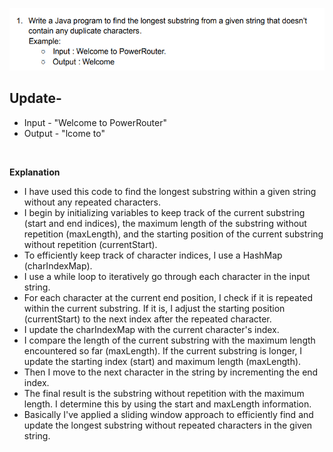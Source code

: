 ![img.png](img.png)

<h2>Update- </h2>

- Input - "Welcome to PowerRouter"
- Output - "lcome to"

<br>

**Explanation**

- I have used this code to find the longest substring within a given string without any repeated characters.
- I begin by initializing variables to keep track of the current substring (start and end indices), the maximum length
  of the substring without repetition (maxLength), and the starting position of the current substring without
  repetition (currentStart).
- To efficiently keep track of character indices, I use a HashMap (charIndexMap).
- I use a while loop to iteratively go through each character in the input string.
- For each character at the current end position, I check if it is repeated within the current substring. If it is, I
  adjust the starting position (currentStart) to the next index after the repeated character.
- I update the charIndexMap with the current character's index.
- I compare the length of the current substring with the maximum length encountered so far (maxLength). If the current
  substring is longer, I update the starting index (start) and maximum length (maxLength).
- Then I move to the next character in the string by incrementing the end index.
- The final result is the substring without repetition with the maximum length. I determine this by using the start and
  maxLength information.
- Basically I've applied a sliding window approach to efficiently find and update the longest substring without repeated
  characters in the given string.